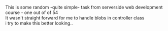 This is some random -quite simple- task from serverside web development course - one out of of 54 
<br> 
It wasn't straight forward for me to handle blobs in controller class
<br>
i try to make this better looking..
